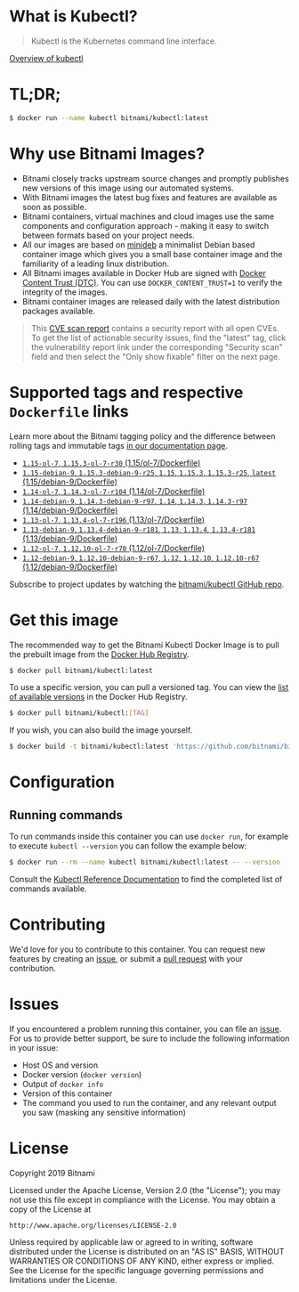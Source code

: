 
# What is Kubectl?

> Kubectl is the Kubernetes command line interface.

[Overview of kubectl](https://kubernetes.io/docs/reference/kubectl/overview/)

# TL;DR;

```bash
$ docker run --name kubectl bitnami/kubectl:latest
```

# Why use Bitnami Images?

* Bitnami closely tracks upstream source changes and promptly publishes new versions of this image using our automated systems.
* With Bitnami images the latest bug fixes and features are available as soon as possible.
* Bitnami containers, virtual machines and cloud images use the same components and configuration approach - making it easy to switch between formats based on your project needs.
* All our images are based on [minideb](https://github.com/bitnami/minideb) a minimalist Debian based container image which gives you a small base container image and the familiarity of a leading linux distribution.
* All Bitnami images available in Docker Hub are signed with [Docker Content Trust (DTC)](https://docs.docker.com/engine/security/trust/content_trust/). You can use `DOCKER_CONTENT_TRUST=1` to verify the integrity of the images.
* Bitnami container images are released daily with the latest distribution packages available.


> This [CVE scan report](https://quay.io/repository/bitnami/kubectl?tab=tags) contains a security report with all open CVEs. To get the list of actionable security issues, find the "latest" tag, click the vulnerability report link under the corresponding "Security scan" field and then select the "Only show fixable" filter on the next page.

# Supported tags and respective `Dockerfile` links

Learn more about the Bitnami tagging policy and the difference between rolling tags and immutable tags [in our documentation page](https://docs.bitnami.com/containers/how-to/understand-rolling-tags-containers/).


* [`1.15-ol-7`, `1.15.3-ol-7-r30` (1.15/ol-7/Dockerfile)](https://github.com/bitnami/bitnami-docker-kubectl/blob/1.15.3-ol-7-r30/1.15/ol-7/Dockerfile)
* [`1.15-debian-9`, `1.15.3-debian-9-r25`, `1.15`, `1.15.3`, `1.15.3-r25`, `latest` (1.15/debian-9/Dockerfile)](https://github.com/bitnami/bitnami-docker-kubectl/blob/1.15.3-debian-9-r25/1.15/debian-9/Dockerfile)
* [`1.14-ol-7`, `1.14.3-ol-7-r104` (1.14/ol-7/Dockerfile)](https://github.com/bitnami/bitnami-docker-kubectl/blob/1.14.3-ol-7-r104/1.14/ol-7/Dockerfile)
* [`1.14-debian-9`, `1.14.3-debian-9-r97`, `1.14`, `1.14.3`, `1.14.3-r97` (1.14/debian-9/Dockerfile)](https://github.com/bitnami/bitnami-docker-kubectl/blob/1.14.3-debian-9-r97/1.14/debian-9/Dockerfile)
* [`1.13-ol-7`, `1.13.4-ol-7-r196` (1.13/ol-7/Dockerfile)](https://github.com/bitnami/bitnami-docker-kubectl/blob/1.13.4-ol-7-r196/1.13/ol-7/Dockerfile)
* [`1.13-debian-9`, `1.13.4-debian-9-r181`, `1.13`, `1.13.4`, `1.13.4-r181` (1.13/debian-9/Dockerfile)](https://github.com/bitnami/bitnami-docker-kubectl/blob/1.13.4-debian-9-r181/1.13/debian-9/Dockerfile)
* [`1.12-ol-7`, `1.12.10-ol-7-r70` (1.12/ol-7/Dockerfile)](https://github.com/bitnami/bitnami-docker-kubectl/blob/1.12.10-ol-7-r70/1.12/ol-7/Dockerfile)
* [`1.12-debian-9`, `1.12.10-debian-9-r67`, `1.12`, `1.12.10`, `1.12.10-r67` (1.12/debian-9/Dockerfile)](https://github.com/bitnami/bitnami-docker-kubectl/blob/1.12.10-debian-9-r67/1.12/debian-9/Dockerfile)

Subscribe to project updates by watching the [bitnami/kubectl GitHub repo](https://github.com/bitnami/bitnami-docker-kubectl).

# Get this image

The recommended way to get the Bitnami Kubectl Docker Image is to pull the prebuilt image from the [Docker Hub Registry](https://hub.docker.com/r/bitnami/kubectl).

```bash
$ docker pull bitnami/kubectl:latest
```

To use a specific version, you can pull a versioned tag. You can view the [list of available versions](https://hub.docker.com/r/bitnami/kubectl/tags/) in the Docker Hub Registry.

```bash
$ docker pull bitnami/kubectl:[TAG]
```

If you wish, you can also build the image yourself.

```bash
$ docker build -t bitnami/kubectl:latest 'https://github.com/bitnami/bitnami-docker-kubectl.git#master:1.15/debian-9'
```

# Configuration

## Running commands

To run commands inside this container you can use `docker run`, for example to execute `kubectl --version` you can follow the example below:

```bash
$ docker run --rm --name kubectl bitnami/kubectl:latest -- --version
```

Consult the [Kubectl Reference Documentation](https://kubernetes.io/docs/reference/generated/kubectl/kubectl-commands) to find the completed list of commands available.

# Contributing

We'd love for you to contribute to this container. You can request new features by creating an [issue](https://github.com/bitnami/bitnami-docker-kubectl/issues), or submit a [pull request](https://github.com/bitnami/bitnami-docker-kubectl/pulls) with your contribution.

# Issues

If you encountered a problem running this container, you can file an [issue](https://github.com/bitnami/bitnami-docker-kubectl/issues). For us to provide better support, be sure to include the following information in your issue:

- Host OS and version
- Docker version (`docker version`)
- Output of `docker info`
- Version of this container
- The command you used to run the container, and any relevant output you saw (masking any sensitive information)

# License

Copyright 2019 Bitnami

Licensed under the Apache License, Version 2.0 (the "License");
you may not use this file except in compliance with the License.
You may obtain a copy of the License at

    http://www.apache.org/licenses/LICENSE-2.0

Unless required by applicable law or agreed to in writing, software
distributed under the License is distributed on an "AS IS" BASIS,
WITHOUT WARRANTIES OR CONDITIONS OF ANY KIND, either express or implied.
See the License for the specific language governing permissions and
limitations under the License.

